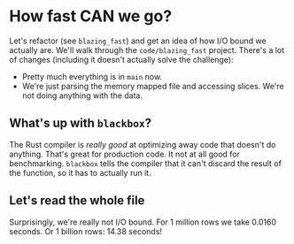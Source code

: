 # How fast CAN we go?

Let's refactor (see `blazing_fast`) and get an idea of how I/O bound we actually are. We'll walk through
the `code/blazing_fast` project. There's a lot of changes (including it doesn't actually solve the challenge):

* Pretty much everything is in `main` now.
* We're just parsing the memory mapped file and accessing slices. We're not doing anything with the data.

## What's up with `blackbox`?

The Rust compiler is *really good* at optimizing away code that doesn't do anything. That's great for
production code. It not at all good for benchmarking. `blackbox` tells the compiler that it can't discard
the result of the function, so it has to actually run it.

## Let's read the whole file

Surprisingly, we're really not I/O bound. For 1 million rows we take 0.0160 seconds. Or 1 billion rows: 14.38 seconds!

